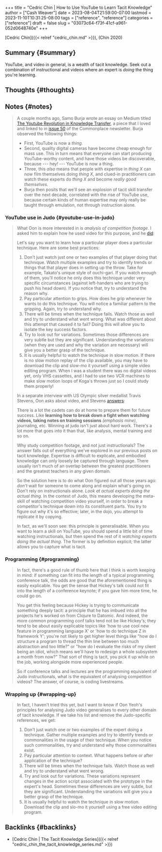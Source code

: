 +++
title = "Cedric Chin | How to Use YouTube to Learn Tacit Knowledge"
author = ["Cash Weaver"]
date = 2023-08-04T21:59:00-07:00
lastmod = 2023-11-10T10:31:25-08:00
tags = ["reference", "reference"]
categories = ["reference"]
draft = false
slug = "03073c64-f73f-41cf-a961-052d0648740e"
+++

[Cedric Chin]({{< relref "cedric_chin.md" >}}), (Chin 2020)


## Summary {#summary}

YouTube, and video in general, is a wealth of tacit knowledge. Seek out a combination of instructional and videos where an expert is _doing_ the thing you're learning.


## Thoughts {#thoughts}


## Notes {#notes}

> A couple months ago, Samo Burja wrote an essay on Medium titled [The Youtube Revolution in Knowledge Transfer](https://medium.com/@samo.burja/the-youtube-revolution-in-knowledge-transfer-cb701f82096a), a piece that I loved and linked to in [issue 50](https://us17.campaign-archive.com/?u=843adfbaa3230c81aa0738b53&id=0ced4f1a2c) of the Commonplace newsletter. Burja observed the following things:
>
> -   First, YouTube is now a _thing_.
> -   Second, quality digital cameras have become cheap enough for mass use. This in turn means that everyone can start producing YouTube-worthy content, and have those videos be discoverable, because --- hey! --- YouTube is now a thing.
> -   Three, this _also_ means that people with expertise in _thing X_ can now film themselves doing _thing X_, and clued-in practitioners can watch these experts do _thing X_ and become _really good themselves._
> -   Burja then posits that we'll see an explosion of tacit skill transfer over the next decade, correlated with the rise of YouTube use, because certain kinds of human expertise may only really be taught through emulation, not through instruction alone.


### YouTube use in Judo {#youtube-use-in-judo}

> What Oon is more interested in is _analysis of competition footage_. I asked him to explain how he used video for this purpose, and he [did](https://kljudo.com/judo-concepts-lesson-22-how-to-analyze-a-video-clip/):
>
> <div class="quote2">
>
> Let's say you want to learn how a particular player does a particular technique. Here are some best practices:
>
> 1.  Don't just watch just one or two examples of that player doing that technique. Watch multiple examples and try to identify trends or things that that player does in setting up the throw. Take for example, Takato's unique style of ouchi-gari. If you watch enough of them, you'll notice he only does this technique under very specific circumstances (against left-handers who are trying to push his head down). If you notice that, try to understand the reason why.
> 2.  Pay particular attention to grips. How does he grip whenever he wants to do this technique. You will notice a familiar pattern to the gripping. Again, try to understand why.
> 3.  There will be times when the technique fails. Watch those as well and try to understand what went wrong. What was different about this attempt that caused it to fail? Doing this will allow you to isolate the key success factors.
> 4.  Try to look out for variations. Sometimes those differences are very subtle but they are significant. Understanding the variations (when they are used and why the variation are necessary) will give you a better grasp of the technique.
> 5.  It is usually helpful to watch the technique in slow motion. If there is no slow motion replay of the clip available, you may have to download the clip and slow-mo it yourself using a simple video editing program. When I was a student there was no digital videos yet, only VHS cassettes, and I had to use two VCR machines to make slow motion loops of Koga's throws just so I could study them properly!
>
> </div>
>
> In a separate interview with US Olympic silver medallist Travis Stevens, Oon asks about video, and Stevens [answers](http://kljudotraining.blogspot.com/2020/04/judo-in-time-of-covid-19-travis-stevens.html):
>
> <div class="quote2">
>
> There is a lot the cadets can do at home to prepare them for future success. Like **learning how to break down a fight when watching videos, taking notes on training sessions** _(emphasis mine)_, journaling, etc. Winning at judo isn't just about hard work. There's a lot more that goes into it than that, like analysis, mental training and so on.
>
> </div>
>
> Why study competition footage, and not just instructionals? The answer falls out of everything we've explored in our previous posts on tacit knowledge. Expertise is difficult to explicate, and embodied knowledge can only loosely be captured through language. There usually isn't much of an overlap between the greatest practitioners and the greatest teachers in any given domain.

<!--quoteend-->

> So the solution here is to do what Oon figured out all those years ago: _don't_ wait for someone to come along and explain what's going on. Don't rely on instructionals alone. _Look at actual experts doing the actual thing._ In the context of Judo, this means developing the meta-skill of watching competition video yourself, in order to break a competitor's technique down into its constituent parts. You try to figure out why it's so effective; later, in the dojo, you attempt to replicate it by copying.
>
> In fact, as we'll soon see: this principle is generalisable. When you want to learn a skill on YouTube, you should spend a little bit of time watching instructionals, but then spend the rest of it _watching experts doing the actual thing_. The former is by definition explicit; the latter allows you to capture what is tacit.


### Programming {#programming}

> In fact, there's a good rule of thumb here that I think is worth keeping in mind: if something can fit into the length of a typical programming conference talk, the odds are good that the aforementioned thing is easily explicable. You get the sense that Hickey's talk could not fit into the length of a conference keynote; if you gave him more time, he could go on.
>
> You get this feeling because Hickey is trying to communicate something deeply tacit: a principle that he has imbued into all the projects he's worked on from Clojure to Datomic. And indeed, the more common programming conf talks tend not be like Hickey's; they tend to be about easily explicable topics like 'how to use cool new feature in programming language X' or 'how to do technique Z in framework Y'; you're not likely to get higher level things like "how do I structure a program to thread the thin line between too much abstraction and too little?" or "how do I evaluate the risks of my client being an idiot, which means we'll have to redesign a whole subsystem a month from now?" That sort of thing is tacit, you pick it up while on the job, working alongside more experienced people.
>
> So if conference talks and lectures are the programming equivalent of Judo instructionals, what is the equivalent of analysing competition videos? The answer, of course, is coding livestreams.


### Wrapping up {#wrapping-up}

> In fact, I haven't tried this yet, but I want to know if Oon Yeoh's principles for analysing Judo video generalises to every other domain of tacit knowledge. If we take his list and remove the Judo-specific references, we get:
>
> 1.  Don't just watch one or two examples of the expert doing a technique. Gather multiple examples and try to identify trends or commonalities in the usage of their technique. When you notice such commonalities, try and understand why those commonalities exist.
> 2.  Pay particular attention to context. What happens before or after application of the technique?
> 3.  There will be times when the technique fails. Watch those as well and try to understand what went wrong.
> 4.  Try and look out for variations. These variations represent changes in the action script associated with the prototype in the expert's head. Sometimes these differences are very subtle, but they are significant. Understanding the variations will give you a better grasp of the technique.
> 5.  It is usually helpful to watch the technique in slow motion. Download the clip and slo-mo it yourself using a free video editing program.


## Backlinks {#backlinks}

-   [Cedric Chin | The Tacit Knowledge Series]({{< relref "cedric_chin_the_tacit_knowledge_series.md" >}})
